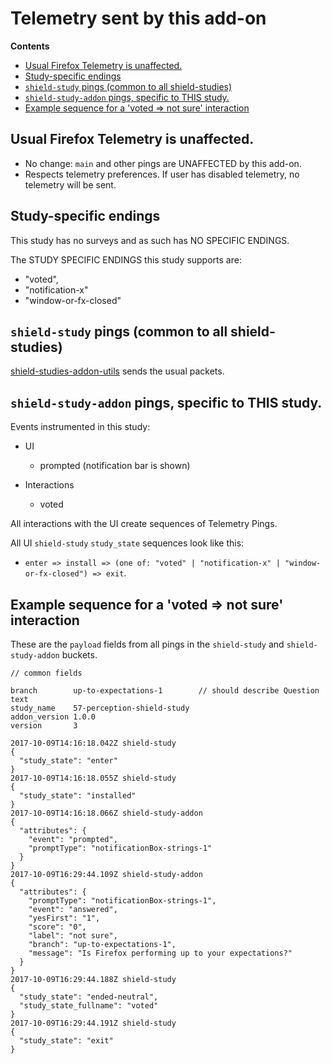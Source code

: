 # Telemetry sent by this add-on

<!-- START doctoc generated TOC please keep comment here to allow auto update -->

<!-- DON'T EDIT THIS SECTION, INSTEAD RE-RUN doctoc TO UPDATE -->

**Contents**

* [Usual Firefox Telemetry is unaffected.](#usual-firefox-telemetry-is-unaffected)
* [Study-specific endings](#study-specific-endings)
* [`shield-study` pings (common to all shield-studies)](#shield-study-pings-common-to-all-shield-studies)
* [`shield-study-addon` pings, specific to THIS study.](#shield-study-addon-pings-specific-to-this-study)
* [Example sequence for a 'voted => not sure' interaction](#example-sequence-for-a-voted--not-sure-interaction)

<!-- END doctoc generated TOC please keep comment here to allow auto update -->

## Usual Firefox Telemetry is unaffected.

* No change: `main` and other pings are UNAFFECTED by this add-on.
* Respects telemetry preferences. If user has disabled telemetry, no telemetry will be sent.

## Study-specific endings

This study has no surveys and as such has NO SPECIFIC ENDINGS.

The STUDY SPECIFIC ENDINGS this study supports are:

* "voted",
* "notification-x"
* "window-or-fx-closed"

## `shield-study` pings (common to all shield-studies)

[shield-studies-addon-utils](https://github.com/mozilla/shield-studies-addon-utils) sends the usual packets.

## `shield-study-addon` pings, specific to THIS study.

Events instrumented in this study:

* UI

  * prompted (notification bar is shown)

* Interactions
  * voted

All interactions with the UI create sequences of Telemetry Pings.

All UI `shield-study` `study_state` sequences look like this:

* `enter => install => (one of: "voted" | "notification-x" | "window-or-fx-closed") => exit`.

## Example sequence for a 'voted => not sure' interaction

These are the `payload` fields from all pings in the `shield-study` and `shield-study-addon` buckets.

```
// common fields

branch        up-to-expectations-1        // should describe Question text
study_name    57-perception-shield-study
addon_version 1.0.0
version       3

2017-10-09T14:16:18.042Z shield-study
{
  "study_state": "enter"
}
2017-10-09T14:16:18.055Z shield-study
{
  "study_state": "installed"
}
2017-10-09T14:16:18.066Z shield-study-addon
{
  "attributes": {
    "event": "prompted",
    "promptType": "notificationBox-strings-1"
  }
}
2017-10-09T16:29:44.109Z shield-study-addon
{
  "attributes": {
    "promptType": "notificationBox-strings-1",
    "event": "answered",
    "yesFirst": "1",
    "score": "0",
    "label": "not sure",
    "branch": "up-to-expectations-1",
    "message": "Is Firefox performing up to your expectations?"
  }
}
2017-10-09T16:29:44.188Z shield-study
{
  "study_state": "ended-neutral",
  "study_state_fullname": "voted"
}
2017-10-09T16:29:44.191Z shield-study
{
  "study_state": "exit"
}
```
